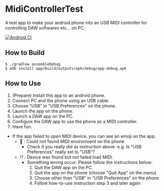 # MidiControllerTest

A test app to make your android phone into an USB MIDI controller for controlling DAW softwares etc... on PC.

[![Android CI](https://github.com/cat-in-136/MidiControllerTest/actions/workflows/android.yml/badge.svg)](https://github.com/cat-in-136/MidiControllerTest/actions/workflows/android.yml)

## How to Build

    $ ./gradlew assembleDebug
    $ adb install app/build/outputs/apk/debug/app-debug.apk

## How to Use

1. (Prepare) Install this app to an android phone.
2. Connect PC and the phone using an USB cable.
3. Choose "USB" in "USB Preferences" on the phone.
4. Launch the app on the phone.
5. Launch a DAW app on the PC.
6. Configure the DAW app to use the phone as a MIDI controller.
7. Have fun.

* If the app failed to open MIDI device, you can see an emoji on the app.
  * 🤔 : Could not found MIDI environment on the phone.
    * Check if you really did as instruction above. e.g. Is "USB Preferences" really set to "USB"?
  * ⁉️ : Device was found but not failed load MIDI.
    * Something wrong occur. Please follow the instructions below:
       1. Quit the DAW app on the PC.
       2. Quit the app on the phone (choose "Quit App" on the menu)
       3. Choose other than "USB" in "USB Preferences" on the phone
       4. Follow how-to-use instruction step 3 and later again

